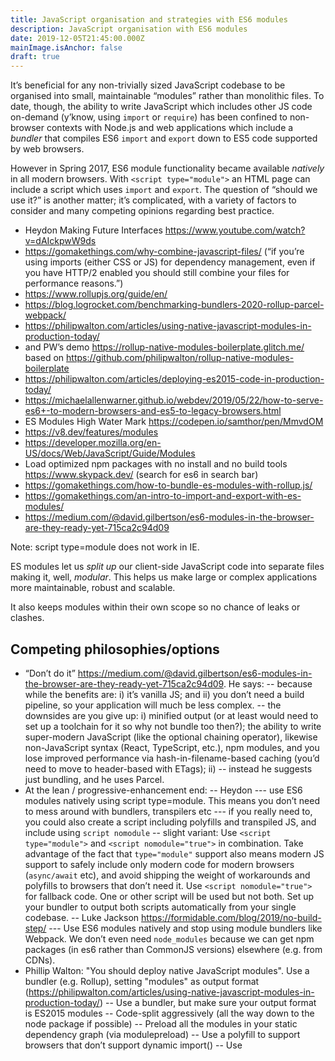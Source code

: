 ```yaml
---
title: JavaScript organisation and strategies with ES6 modules
description: JavaScript organisation with ES6 modules
date: 2019-12-05T21:45:00.000Z
mainImage.isAnchor: false
draft: true
---
```

It’s beneficial for any non-trivially sized JavaScript codebase to be organised into small, maintainable “modules” rather than monolithic files. To date, though, the ability to write JavaScript which includes other JS code on-demand (y’know, using `import` or `require`) has been confined to non-browser contexts with Node.js and web applications which include a _bundler_ that compiles ES6 `import` and `export` down to ES5 code supported by web browsers. 

However in Spring 2017, ES6 module functionality became available _natively_ in all modern browsers. With `<script type="module">` an HTML page can include a script which uses `import` and `export`. The question of “should we use it?” is another matter; it’s complicated, with a variety of factors to consider and many competing opinions regarding best practice.

- Heydon Making Future Interfaces https://www.youtube.com/watch?v=dAIckpwW9ds
- https://gomakethings.com/why-combine-javascript-files/ (“if you’re using imports (either CSS or JS) for dependency management, even if you have HTTP/2 enabled you should still combine your files for performance reasons.”)
- https://www.rollupjs.org/guide/en/
- https://blog.logrocket.com/benchmarking-bundlers-2020-rollup-parcel-webpack/
- https://philipwalton.com/articles/using-native-javascript-modules-in-production-today/
- and PW’s demo https://rollup-native-modules-boilerplate.glitch.me/ based on https://github.com/philipwalton/rollup-native-modules-boilerplate
- https://philipwalton.com/articles/deploying-es2015-code-in-production-today/
- https://michaelallenwarner.github.io/webdev/2019/05/22/how-to-serve-es6+-to-modern-browsers-and-es5-to-legacy-browsers.html
- ES Modules High Water Mark https://codepen.io/samthor/pen/MmvdOM
- https://v8.dev/features/modules
- https://developer.mozilla.org/en-US/docs/Web/JavaScript/Guide/Modules
- Load optimized npm packages with no install and no build tools https://www.skypack.dev/ (search for es6 in search bar)
- https://gomakethings.com/how-to-bundle-es-modules-with-rollup.js/
- https://gomakethings.com/an-intro-to-import-and-export-with-es-modules/
- https://medium.com/@david.gilbertson/es6-modules-in-the-browser-are-they-ready-yet-715ca2c94d09

Note: script type=module does not work in IE.



ES modules let us _split up_ our client-side JavaScript code into separate files making it, well, _modular_. This helps us make large or complex applications more maintainable, robust and scalable. 

It also keeps modules within their own scope so no chance of leaks or clashes.

## Competing philosophies/options

- “Don’t do it” https://medium.com/@david.gilbertson/es6-modules-in-the-browser-are-they-ready-yet-715ca2c94d09. He says:
-- because while the benefits are: i) it’s vanilla JS; and ii) you don’t need a build pipeline, so your application will much be less complex.
-- the downsides are you give up: i)  minified output (or at least would need to set up a toolchain for it so why not bundle too then?); the ability to write super-modern JavaScript (like the optional chaining operator), likewise non-JavaScript syntax (React, TypeScript, etc.), npm modules, and you lose improved performance via hash-in-filename-based caching (you’d need to move to header-based with ETags); ii) 
-- instead he suggests just bundling, and he uses Parcel. 
- At the lean / progressive-enhancement end: 
-- Heydon
--- use ES6 modules natively using script type=module. This means you don’t need to mess around with bundlers, transpilers etc
--- if you really need to, you could also create a script including polyfills and transpiled JS, and include using `script nomodule`
-- slight variant: Use `<script type="module">` and `<script nomodule="true">` in combination. Take advantage of the fact that `type="module"` support also means modern JS support to safely include only modern code for modern browsers (`async/await` etc), and avoid shipping the weight of workarounds and polyfills to browsers that don’t need it. Use `<script nomodule="true">` for fallback code. One or other script will be used but not both. Set up your bundler to output both scripts automatically from your single codebase.
-- Luke Jackson https://formidable.com/blog/2019/no-build-step/
--- Use ES6 modules natively and stop using module bundlers like Webpack. We don’t even need `node_modules` because we can get npm packages (in es6 rather than CommonJS versions) elsewhere (e.g. from CDNs).
- Phillip Walton: "You should deploy native JavaScript modules". Use a bundler (e.g. Rollup), setting "modules" as output format (https://philipwalton.com/articles/using-native-javascript-modules-in-production-today/)
-- Use a bundler, but make sure your output format is ES2015 modules
-- Code-split aggressively (all the way down to the node package if possible)
-- Preload all the modules in your static dependency graph (via modulepreload)
-- Use a polyfill to support browsers that don’t support dynamic import()
-- Use <script nomodule> to support browsers that don’t support modules at all
- Use ES6 modules but don’t include natively. Instead bundle (inc outputting as ES5) because of the benefits bundlers bring vis-a-vis performance and outputting code for old browsers. Include your built output using a standard `<script>` rather than `<script type="module">`.



## Performance

Every `include` has an impact of performance – not just the 




## Background

When working on small websites you may have minimal client-side JavaScript and organising it might not feel too important. Your JS might be limited to a single script, free from third-party dependencies, unburdened by issues of scope and you might be the sole developer so not thinking too hard about working to scale.

Another reason why you might not , in the past we didn’t have any well-defined methods of working with client-side JavaScript in a modular fashion. We included small libraries (for example jQuery) by adding a `script` element pointing to the remote library or even by downloading it into our application. We didn’t have a means of including one file within another or defining a dependency so had to rely on i) including dependencies in our HTML; and ii) the _order_ of scripts being correct.

With larger applications you’ll likely have more pages, more components and more JavaScript. You’ll likely be using some libraries (perhaps DayJS for dates, or even a framework such as Stimulus or Vue). You’ll be keen to ensure good performance by combining and minifying your JavaScript, making it cacheable and also having a method of cache busting (for example using hashes appended to filenames).

There’ll likely be more people on your team, and so it’ll be more important to keep your JavaScript files concise, readable, maintainable, cohesive and testable.

In years gone by there weren’t any defined ways for working with JavaScript in a modular fashion. We included small libraries by adding a `script` element pointing to the remote library or by downloading it into our application. We didn’t have a means of including one file within another so had to rely on the order of inclusion in our HTML. 

Problems with my Gulp set-up:

- We don’t want one big source file. 
- We don’t want to only split up JS as files in a folder that get bundled in an arbitrary order (or by crude filename alphabetical order) like my Gulp script did. Dependencies should be explicit.
- When adding third party scripts we don’t want to have to do it awkwardly like make a separate http request for a remote script, or cut and paste the code into our own local file etc, and we need it to be sure it’s included before where it needs used 
- while also making our intentions with regard to dependencies more explicit and less brittle
- We need to avoid scope issues
- We don’t want to include a full third party library if we only need a couple of functions

ES6 modules let us split up code appropriately, allowing files to make certain key functions (etc) exportable, so they can be imported elsewhere. 
So a.js can import functions from b.js. 

They use the import and export syntax. 

(Aside: node support:
Note that import and export are not supported in node.js which is why we use require (not an ecmascript thing) instead)

Browser support for Include and export:
- Good but no IE11

Although the syntax is widely supported,  that doesn’t mean the effect will just work without the browser being told what to expect. if you want to use a script which uses  'include' you can either:
- Place a <script type=module> in your HTML
- Or avoid that by bundling (combine the including file and the stuff it includes) everything into a single file so there’s no longer any include statements therefore it no longer needs to be type=module. Then include that as a normal script on your HTML page. 

Benefits of bundlers
- Remove need for <script type=module> by putting everything into one file
- Output as commonJS to work in old browsers
- Make it aware of node_modules as a context
- Bundlers do dead-code elimination. (You can remove the need for that by keeping your modules fine-grained rather than having multiple exports per module)


What about writing JavaScript across multiple files and shipping it to production without any build step?
- Heydon suggestion: … 



.mjs vs .js extension
- discussed on https://developer.mozilla.org/en-US/docs/Web/JavaScript/Guide/Modules

https://medium.com/@david.gilbertson/es6-modules-in-the-browser-are-they-ready-yet-715ca2c94d09
“here’s the things that you’ll give up:
* Minified output
* Super-modern JavaScript
* Non-JavaScript syntax (React, TypeScript, etc.)
* npm modules
* Caching


